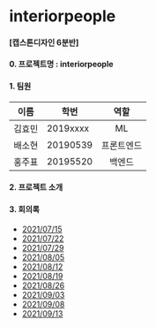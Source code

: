 # interiorpeople
#### [캡스톤디자인 6분반]
#### 0. 프로젝트명 : interiorpeople

#### 1. 팀원

|이름|학번|역할|
|---|---|:---:|
|김효민|2019xxxx|ML|
|배소현|20190539|프론트엔드|
|홍주표|20195520|백엔드|

#### 2. 프로젝트 소개
 
 
#### 3. 회의록
- [2021/07/15](회의록/210715.md)
- [2021/07/22](회의록/210722.md)
- [2021/07/29](회의록/210729.md)
- [2021/08/05](회의록/210805.md)
- [2021/08/12](회의록/210812.md)
- [2021/08/19](회의록/210819.md)
- [2021/08/26](회의록/210826.md)
- [2021/09/03](회의록/210903.md)
- [2021/09/08](회의록/210908.md)
- [2021/09/13](회의록/210913.md)

